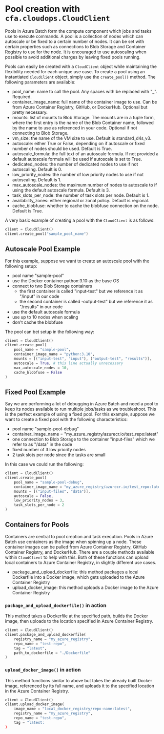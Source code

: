 # Pool creation with `cfa.cloudops.CloudClient`

Pools in Azure Batch form the compute component which jobs and tasks use to execute commands. A pool is a collection of nodes which can autoscale or be fixed to a certain number of nodes. It can be set with certain properties such as connections to Blob Storage and Container Registry to use for the node. It is encouraged to use autoscaling when possible to avoid additional charges by leaving fixed pools running.

Pools can easily be created with a `CloudClient` object while maintaining the flexibility needed for each unique use case. To create a pool using an instantiated `CloudClient` object, simply use the `create_pool()` method. The following parameters are available:
- pool_name: name to call the pool. Any spaces with be replaced with "_". Required.
- container_image_name: full name of the container image to use. Can be from Azure Container Registry, GitHub, or DockerHub. Optional but pretty necessary.
- mounts: list of mounts to Blob Storage. The mounts are in a tuple form, where the first entry is the name of the Blob Container name, followed by the name to use as referenced in your code. Optional if not connecting to Blob Storage.
- vm_size: the name of the VM size to use. Default is standard_d4s_v3.
- autoscale: either True or False, depending on if autoscale or fixed number of nodes should be used. Default is True.
- autoscale_formula: the full text of an autoscale formula. If not provided a default autoscale formula will be used if autoscale is set to True.
- dedicated_nodes: the number of dedicated nodes to use if not autoscaling. Default is 0.
- low_priority_nodes: the number of low priority nodes to use if not autoscaling. Default is 1.
- max_autoscale_nodes: the maximum number of nodes to autoscale to if using the default autoscale formula. Default is 3.
- task_slots_per_node: the number of task slots per node. Default is 1.
- availability_zones: either regional or zonal policy. Default is regional.
- cache_blobfuse: whether to cache the blobfuse connection on the node. Default is True.

A very basic example of creating a pool with the `CloudClient` is as follows:
```python
client = CloudClient()
client.create_pool("sample_pool_name")
```

## Autoscale Pool Example

For this example, suppose we want to create an autoscale pool with the following setup:
- pool name "sample-pool"
- use the Docker container python:3.10 as the base OS
- connect to two Blob Storage containers
    - the first container is called "input-test" but we reference it as "/input" in our code
    - the second container is called -output-test" but we reference it as "/results" in our code
- use the default autoscale formula
- use up to 10 nodes when scaling
- don't cache the blobfuse

The pool can bet setup in the following way:
```python
client = CloudClient()
client.create_pool(
    pool_name = "sample-pool",
    container_image_name = "python:3.10",
    mounts = [("input-test", "input"), ("output-test", "results")],
    autoscale = True, # this line actually unnecessary
    max_autoscale_nodes = 10,
    cache_blobfuse = False
)
```

## Fixed Pool Example

Say we are performing a lot of debugging in Azure Batch and need a pool to keep its nodes available to run multiple jobs/tasks as we troubleshoot. This is the perfect example of using a fixed pool. For this example, suppose we want to create a fixed pool with the following characteristics:
- pool name "sample-pool-debug"
- container_image_name = "my_azure_registry/azurecr.io/test_repo:latest"
- one connection to Blob Storage to the container "input-files" which we refer to as "/data" in the code
- fixed number of 3 low priority nodes
- 2 task slots per node since the tasks are small

In this case we could run the following:
```python
client = CloudClient()
client.create_pool(
    pool_name = "sample-pool-debug",
    container_image_name = "my_azure_registry/azurecr.io/test_repo:latest",
    mounts = [("input-files", "data")],
    autoscale = False,
    low_priority_nodes = 3,
    task_slots_per_node = 2
)
```

## Containers for Pools

Containers are central to pool creation and task execution. Pools in Azure Batch use containers as the image when spinning up a node. These container images can be pulled from Azure Container Registry, GitHub Container Registry, and DockerHub. There are a couple methods available within `CloudClient` to help with this. Both of these functions can upload local containers to Azure Container Registry, in slightly different use cases.
- package_and_upload_dockerfile: this method packages a local Dockerfile into a Docker image, which gets uploaded to the Azure Container Registry
- upload_docker_image: this method uploads a Docker image to the Azure Container Registry

### `package_and_upload_dockerfile()` in action

This method takes a Dockerfile at the specified path, builds the Docker image, then uploads to the location specified in Azure Container Registry.
```python
client = CloudClient()
client.package_and_upload_dockerfile(
    registry_name = "my_azure_registry",
    repo_name = "test-repo",
    tag = "latest",
    path_to_dockerfile = "./Dockerfile"
)
```


### `upload_docker_image()` in action

This method functions similar to above but takes the already built Docker image, referenced by its full name, and uploads it to the specified location in the Azure Container Registry.
```python
client = CloudClient()
client.upload_docker_image(
    image_name = "local_docker_registry/repo-name:latest",
    registry_name = "my_azure_registry",
    repo_name = "test-repo",
    tag = "latest:
)
```
